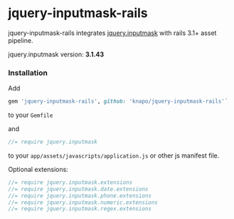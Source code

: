 # jquery-inputmask-rails

jquery-inputmask-rails integrates [jquery.inputmask](https://github.com/RobinHerbots/jquery.inputmask) with rails 3.1+ asset pipeline.

jquery.inputmask version: <b id="jquery.inputmask-version">3.1.43</b>

### Installation

Add

``` ruby
gem 'jquery-inputmask-rails', github: 'knapo/jquery-inputmask-rails'`
```

to your `Gemfile`

and

```javascript
//= require jquery.inputmask
```

to your `app/assets/javascripts/application.js` or other js manifest file.

Optional extensions:

```javascript
//= require jquery.inputmask.extensions
//= require jquery.inputmask.date.extensions
//= require jquery.inputmask.phone.extensions
//= require jquery.inputmask.numeric.extensions
//= require jquery.inputmask.regex.extensions
```
